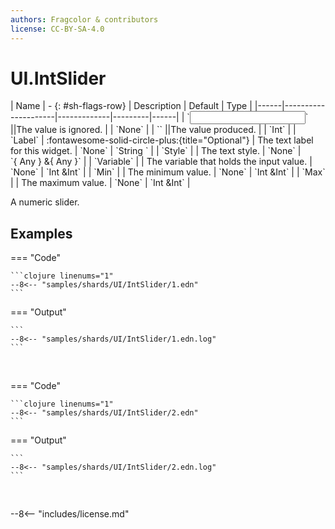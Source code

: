 ```yaml
---
authors: Fragcolor & contributors
license: CC-BY-SA-4.0
---
```



# UI.IntSlider

<div class="sh-parameters" markdown="1">
| Name | - {: #sh-flags-row} | Description | Default | Type |
|------|---------------------|-------------|---------|------|
| `<input>` ||The value is ignored. | | `None` |
| `<output>` ||The value produced. | | `Int` |
| `Label` | :fontawesome-solid-circle-plus:{title="Optional"}  | The text label for this widget. | `None` | `String ` |
| `Style` |  | The text style. | `None` | `{ Any } &{ Any }` |
| `Variable` |  | The variable that holds the input value. | `None` | `Int &Int` |
| `Min` |  | The minimum value. | `None` | `Int &Int` |
| `Max` |  | The maximum value. | `None` | `Int &Int` |

</div>

A numeric slider.

## Examples

=== "Code"

    ```clojure linenums="1"
    --8<-- "samples/shards/UI/IntSlider/1.edn"
    ```

=== "Output"

    ```
    --8<-- "samples/shards/UI/IntSlider/1.edn.log"
    ```
&nbsp;

=== "Code"

    ```clojure linenums="1"
    --8<-- "samples/shards/UI/IntSlider/2.edn"
    ```

=== "Output"

    ```
    --8<-- "samples/shards/UI/IntSlider/2.edn.log"
    ```
&nbsp;

--8<-- "includes/license.md"
